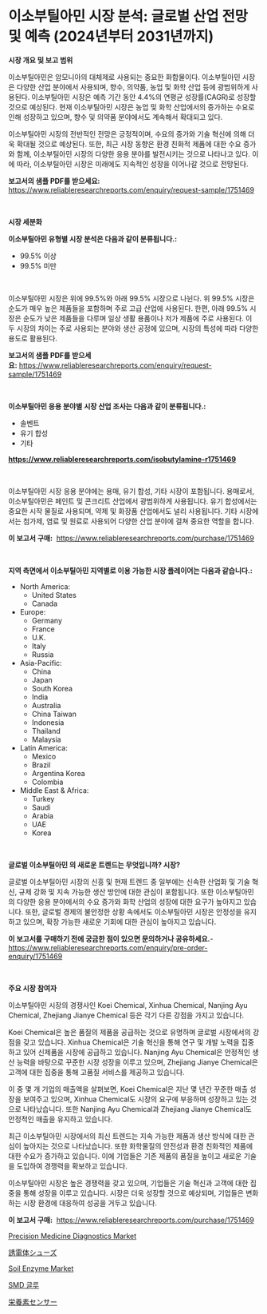 <p><h1>이소부틸아민 시장 분석: 글로벌 산업 전망 및 예측 (2024년부터 2031년까지)</h1></p><p><strong>시장 개요 및 보고 범위</strong></p>
<p><p>이소부틸아민은 암모니아의 대체제로 사용되는 중요한 화합물이다. 이소부틸아민 시장은 다양한 산업 분야에서 사용되며, 향수, 의약품, 농업 및 화학 산업 등에 광범위하게 사용된다. 이소부틸아민 시장은 예측 기간 동안 4.4%의 연평균 성장률(CAGR)로 성장할 것으로 예상된다. 현재 이소부틸아민 시장은 농업 및 화학 산업에서의 증가하는 수요로 인해 성장하고 있으며, 향수 및 의약품 분야에서도 계속해서 확대되고 있다.</p><p>이소부틸아민 시장의 전반적인 전망은 긍정적이며, 수요의 증가와 기술 혁신에 의해 더욱 확대될 것으로 예상된다. 또한, 최근 시장 동향은 환경 친화적 제품에 대한 수요 증가와 함께, 이소부틸아민 시장의 다양한 응용 분야를 발전시키는 것으로 나타나고 있다. 이에 따라, 이소부틸아민 시장은 미래에도 지속적인 성장을 이어나갈 것으로 전망된다.</p></p>
<p><strong>보고서의 샘플 PDF를 받으세요:</strong> <a href="https://www.reliableresearchreports.com/enquiry/request-sample/1751469">https://www.reliableresearchreports.com/enquiry/request-sample/1751469</a></p>
<p>&nbsp;</p>
<p><strong>시장 세분화</strong></p>
<p><strong>이소부틸아민 유형별 시장 분석은 다음과 같이 분류됩니다.:</strong></p>
<p><ul><li>99.5% 이상</li><li>99.5% 미만</li></ul></p>
<p>&nbsp;</p>
<p><p>이소부틸아민 시장은 위에 99.5%와 아래 99.5% 시장으로 나뉜다. 위 99.5% 시장은 순도가 매우 높은 제품들을 포함하며 주로 고급 산업에 사용된다. 한편, 아래 99.5% 시장은 순도가 낮은 제품들을 다루며 일상 생활 용품이나 저가 제품에 주로 사용된다. 이 두 시장의 차이는 주로 사용되는 분야와 생산 공정에 있으며, 시장의 특성에 따라 다양한 용도로 활용된다.</p></p>
<p><strong>보고서의 샘플 PDF를 받으세요:</strong>&nbsp;<a href="https://www.reliableresearchreports.com/enquiry/request-sample/1751469">https://www.reliableresearchreports.com/enquiry/request-sample/1751469</a></p>
<p>&nbsp;</p>
<p><strong> 이소부틸아민 응용 분야별 시장 산업 조사는 다음과 같이 분류됩니다.:</strong></p>
<p><ul><li>솔벤트</li><li>유기 합성</li><li>기타</li></ul></p>
<p><strong><a href="https://www.reliableresearchreports.com/isobutylamine-r1751469">https://www.reliableresearchreports.com/isobutylamine-r1751469</a></strong></p>
<p>&nbsp;</p>
<p><p>이소부틸아민 시장 응용 분야에는 용매, 유기 합성, 기타 시장이 포함됩니다. 용매로서, 이소부틸아민은 페인트 및 콘크리트 산업에서 광범위하게 사용됩니다. 유기 합성에서는 중요한 시작 물질로 사용되며, 약제 및 화장품 산업에서도 널리 사용됩니다. 기타 시장에서는 첨가제, 염료 및 원료로 사용되어 다양한 산업 분야에 걸쳐 중요한 역할을 합니다.</p></p>
<p><strong>이 보고서 구매:</strong>&nbsp; <a href="https://www.reliableresearchreports.com/purchase/1751469">https://www.reliableresearchreports.com/purchase/1751469</a></p>
<p>&nbsp;</p>
<p><strong>지역 측면에서 이소부틸아민 지역별로 이용 가능한 시장 플레이어는 다음과 같습니다.:</strong></p>
<p><ul>
    <li>
        North America:
        <ul>
            <li>United States</li>
            <li>Canada</li>
        </ul>
    </li>
    <li>
        Europe:
        <ul>
            <li>Germany</li>
            <li>France</li>
            <li>U.K.</li>
            <li>Italy</li>
            <li>Russia</li>
        </ul>
    </li>
    <li>
        Asia-Pacific:
        <ul>
            <li>China</li>
            <li>Japan</li>
            <li>South Korea</li>
            <li>India</li>
            <li>Australia</li>
            <li>China Taiwan</li>
            <li>Indonesia</li>
            <li>Thailand</li>
            <li>Malaysia</li>
        </ul>
    </li>
    <li>
        Latin America:
        <ul>
            <li>Mexico</li>
            <li>Brazil</li>
            <li>Argentina Korea</li>
            <li>Colombia</li>
        </ul>
    </li>
    <li>
        Middle East & Africa:
        <ul>
            <li>Turkey</li>
            <li>Saudi</li>
            <li>Arabia</li>
            <li>UAE</li>
            <li>Korea</li>
        </ul>
    </li>
    </ul></p>
<p>&nbsp;</p>
<p><strong>글로벌 이소부틸아민 의 새로운 트렌드는 무엇입니까? 시장?</strong></p>
<p><p>글로벌 이소부틸아민 시장의 신흥 및 현재 트렌드 중 일부에는 신속한 산업화 및 기술 혁신, 규제 강화 및 지속 가능한 생산 방안에 대한 관심이 포함됩니다. 또한 이소부틸아민의 다양한 응용 분야에서의 수요 증가와 화학 산업의 성장에 대한 요구가 높아지고 있습니다. 또한, 글로벌 경제의 불안정한 상황 속에서도 이소부틸아민 시장은 안정성을 유지하고 있으며, 확장 가능한 새로운 기회에 대한 관심이 높아지고 있습니다.</p></p>
<p><strong>이 보고서를 구매하기 전에 궁금한 점이 있으면 문의하거나 공유하세요.</strong>- <a href="https://www.reliableresearchreports.com/enquiry/pre-order-enquiry/1751469">https://www.reliableresearchreports.com/enquiry/pre-order-enquiry/1751469</a></p>
<p>&nbsp;</p>
<p><strong>주요 시장 참여자</strong></p>
<p><p>이소부틸아민 시장의 경쟁사인 Koei Chemical, Xinhua Chemical, Nanjing Ayu Chemical, Zhejiang Jianye Chemical 등은 각기 다른 강점을 가지고 있습니다. </p><p>Koei Chemical은 높은 품질의 제품을 공급하는 것으로 유명하며 글로벌 시장에서의 강점을 갖고 있습니다. Xinhua Chemical은 기술 혁신을 통해 연구 및 개발 노력을 집중하고 있어 신제품을 시장에 공급하고 있습니다. Nanjing Ayu Chemical은 안정적인 생산 능력을 바탕으로 꾸준한 시장 성장을 이루고 있으며, Zhejiang Jianye Chemical은 고객에 대한 집중을 통해 고품질 서비스를 제공하고 있습니다.</p><p>이 중 몇 개 기업의 매출액을 살펴보면, Koei Chemical은 지난 몇 년간 꾸준한 매출 성장을 보여주고 있으며, Xinhua Chemical도 시장의 요구에 부응하며 성장하고 있는 것으로 나타났습니다. 또한 Nanjing Ayu Chemical과 Zhejiang Jianye Chemical도 안정적인 매출을 유지하고 있습니다.</p><p>최근 이소부틸아민 시장에서의 최신 트렌드는 지속 가능한 제품과 생산 방식에 대한 관심이 높아지는 것으로 나타났습니다. 또한 화학물질의 안전성과 환경 친화적인 제품에 대한 수요가 증가하고 있습니다. 이에 기업들은 기존 제품의 품질을 높이고 새로운 기술을 도입하여 경쟁력을 확보하고 있습니다.</p><p>이소부틸아민 시장은 높은 경쟁력을 갖고 있으며, 기업들은 기술 혁신과 고객에 대한 집중을 통해 성장을 이루고 있습니다. 시장은 더욱 성장할 것으로 예상되며, 기업들은 변화하는 시장 환경에 대응하여 성공을 거두고 있습니다.</p></p>
<p><strong>이 보고서 구매:</strong>&nbsp;&nbsp;<a href="https://www.reliableresearchreports.com/purchase/1751469">https://www.reliableresearchreports.com/purchase/1751469</a></p>
<p><p><a href="https://github.com/suaretopek9/Market-Research-Report-List-2/blob/main/precision-medicine-diagnostics-market.md">Precision Medicine Diagnostics Market</a></p><p><a href="https://medium.com/@lelanadden5645/%E3%83%80%E3%82%A4%E3%82%A8%E3%83%AC%E3%82%AF%E3%83%88%E3%83%AA%E3%83%83%E3%82%AF%E3%82%B7%E3%83%A5%E3%83%BC%E3%82%BA%E5%B8%82%E5%A0%B4%E3%81%AE%E5%88%86%E6%9E%90-%E3%82%B0%E3%83%AD%E3%83%BC%E3%83%90%E3%83%AB%E7%94%A3%E6%A5%AD%E3%81%AE%E8%A6%8B%E6%96%B9%E3%81%A8%E4%BA%88%E6%B8%AC-2024%E5%B9%B4%E3%81%8B%E3%82%892031%E5%B9%B4-d9a2009be484">誘電体シューズ</a></p><p><a href="https://www.linkedin.com/pulse/soil-enzyme-market-size-share-amp-trends-analysis-report-application-pm5ae?trackingId=uSyCXC9ZshbqmpZ6qqwu2w%3D%3D">Soil Enzyme Market</a></p><p><a href="https://medium.com/@dallasrrellwg/2024%EB%85%84%EB%B6%80%ED%84%B0-2031%EB%85%84%EA%B9%8C%EC%A7%80%EC%9D%98-%EA%B8%B0%EA%B0%84%EC%9D%84-%EB%8C%80%EC%83%81%EC%9C%BC%EB%A1%9C-%ED%95%9C-smd-%EC%A0%91%EC%B0%A9%EC%A0%9C-%EC%8B%9C%EC%9E%A5-%EB%B6%84%EC%84%9D-%EB%B0%8F-%EA%B7%9C%EB%AA%A8-%EC%98%88%EC%B8%A1-c0bd6f181ab6">SMD 글루</a></p><p><a href="https://medium.com/@chrispbacon162023/%E6%A0%84%E9%A4%8A%E7%B4%A0%E3%82%BB%E3%83%B3%E3%82%B5%E3%83%BC%E5%B8%82%E5%A0%B4%E3%81%AF2031%E5%B9%B4%E3%81%BE%E3%81%A7%E3%81%AE%E5%B8%82%E5%A0%B4%E3%82%B7%E3%82%A7%E3%82%A2-%E3%82%B5%E3%82%A4%E3%82%BA-%E4%BA%88%E6%B8%AC%E3%81%BE%E3%81%A7%E3%81%AB%E7%84%A6%E7%82%B9%E3%82%92%E5%BD%93%E3%81%A6%E3%81%A6%E3%81%84%E3%81%BE%E3%81%99-e6614880def5">栄養素センサー</a></p></p>